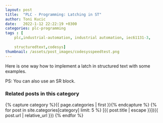 ```yaml
---
layout: post
title:  "PLC - Programming: Latching in ST"
author: Toni Kucic
date:   2022-1-12 22:22:19 +0300
categories: plc-programming
tags : [
    plc,industrial-automation, industrial automation, iec61131-3,
    
    structuredtext,codesys]
thumbnail: /assets/post_images/codesysspeedtest.png
---
```

Here is one way how to implement a latch in structured text with some examples.

PS: You can also use an SR block.

### Related posts in this category

{% capture category %}{{ page.categories | first }}{% endcapture %}
{% for post in site.categories[category] limit: 5 %}
[{{ post.title | escape }}]({{ post.url | relative_url }})
{% endfor %}
